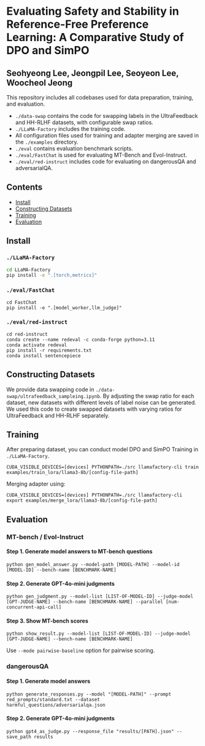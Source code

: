 # Evaluating Safety and Stability in Reference-Free Preference Learning: A Comparative Study of DPO and SimPO
## Seohyeong Lee, Jeongpil Lee, Seoyeon Lee, Woocheol Jeong

This repository includes all codebases used for data preparation, training, and evaluation.  
- `./data-swap` contains the code for swapping labels in the UltraFeedback and HH-RLHF datasets, with configurable swap ratios.  
- `./LLaMA-Factory` includes the training code.  
- All configuration files used for training and adapter merging are saved in the `./examples` directory.  
- `./eval` contains evaluation benchmark scripts.  
- `./eval/FastChat` is used for evaluating MT-Bench and Evol-Instruct.  
- `./eval/red-instruct` includes code for evaluating on dangerousQA and adversarialQA.

## Contents
- [Install](#install)
- [Constructing Datasets](#constructing-datasets)
- [Training](#training)
- [Evaluation](#evaluation)
## Install

### `./LLaMA-Factory`
```bash
cd LLaMA-Factory
pip install -e ".[torch,metrics]"
```

### `./eval/FastChat` 
```
cd FastChat
pip install -e ".[model_worker,llm_judge]"
```

### `./eval/red-instruct`
```
cd red-instruct
conda create --name redeval -c conda-forge python=3.11
conda activate redeval
pip install -r requirements.txt
conda install sentencepiece
```

## Constructing Datasets
We provide data swapping code in `./data-swap/ultrafeedback_sampleing.ipynb`. 
By adjusting the swap ratio for each dataset, new datasets with different levels of label noise can be generated. We used this code to create swapped datasets with varying ratios for UltraFeedback and HH-RLHF separately.

## Training 
After preparing dataset, you can conduct model DPO and SimPO Training in `./LLaMA-Factory`. 
```
CUDA_VISIBLE_DEVICES=[devices] PYTHONPATH=./src llamafactory-cli train examples/train_lora/llama3-8b/[config-file-path]
```
Merging adapter using: 
```
CUDA_VISIBLE_DEVICES=[devices] PYTHONPATH=./src llamafactory-cli export examples/merge_lora/llama3-8b/[config-file-path]
```
## Evaluation

### MT-bench / Evol-Instruct

#### Step 1. Generate model answers to MT-bench questions
```
python gen_model_answer.py --model-path [MODEL-PATH] --model-id [MODEL-ID] --bench-name [BENCHMARK-NAME]
```
#### Step 2. Generate GPT-4o-mini judgments
```
python gen_judgment.py --model-list [LIST-OF-MODEL-ID] --judge-model [GPT-JUDGE-NAME] --bench-name [BENCHMARK-NAME] --parallel [num-concurrent-api-call] 
```

#### Step 3. Show MT-bench scores
```
python show_result.py --model-list [LIST-OF-MODEL-ID] --judge-model [GPT-JUDGE-NAME] --bench-name [BENCHMARK-NAME]
```
Use `--mode pairwise-baseline` option for pairwise scoring. 

### dangerousQA
#### Step 1. Generate model answers
```
python generate_responses.py --model "[MODEL-PATH]" --prompt red_prompts/standard.txt --dataset harmful_questions/adversarialqa.json
```
#### Step 2. Generate GPT-4o-mini judgments
```
python gpt4_as_judge.py --response_file "results/[PATH].json" --save_path results
```